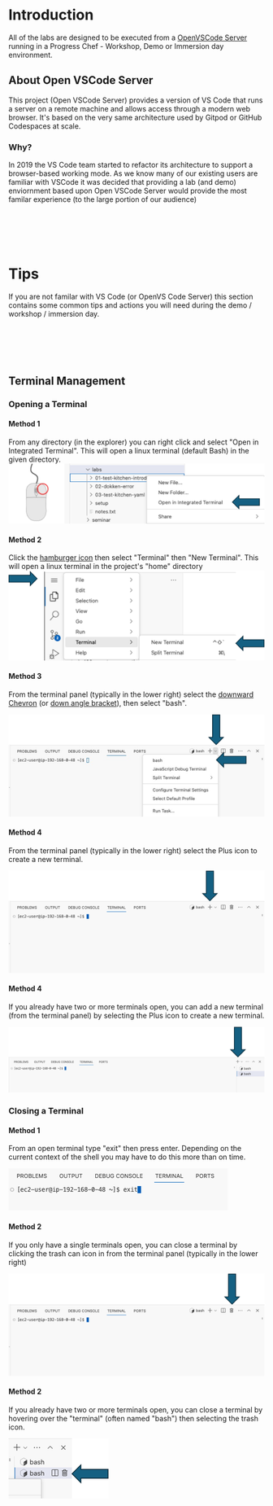 # Introduction

All of the labs are designed to be executed from a [OpenVSCode Server](https://github.com/gitpod-io/openvscode-server) running in a Progress Chef - Workshop, Demo or Immersion day environment. 

## About Open VSCode Server
This project (Open VSCode Server) provides a version of VS Code that runs a server on a remote machine and allows access through a modern web browser. It's based on the very same architecture used by Gitpod or GitHub Codespaces at scale.

### Why?
In 2019 the VS Code team started to refactor its architecture to support a browser-based working mode. As we know many of our existing users are familiar with VSCode it was decided that providing a lab (and demo) enviornment based upon Open VSCode Server would provide the most familar experience (to the large portion of our audience)

<br />
<br />
<br />
<br />

# Tips
If you are not familar with VS Code (or OpenVS Code Server) this section contains some common tips and actions you will need during the demo / workshop / immersion day.


<br />
<br />
<br />
<br />

## Terminal Management

### Opening a Terminal

#### Method 1
From any directory (in the explorer) you can right click and select "Open in Integrated Terminal". This will open a linux terminal (default Bash) in the given directory.
![terminal-1](./images/terminal-1.png)

#### Method 2
Click the [hamburger icon](https://en.wikipedia.org/wiki/Hamburger_button) then select "Terminal" then "New Terminal". This will open a linux terminal in the project's "home" directory
![terminal-2](./images/terminal-2.png)


#### Method 3
From the terminal panel (typically in the lower right) select the [downward Chevron](https://en.wikipedia.org/wiki/Chevron_(insignia)) (or  [down angle bracket](https://en.wikipedia.org/wiki/Bracket#Angle_brackets)), then select "bash".

![terminal-3](./images/terminal-3.png)

#### Method 4
From the terminal panel (typically in the lower right) select the Plus icon to create a new terminal.

![terminal-4](./images/terminal-4.png)


#### Method 4
If you already have two or more terminals open, you can add a new terminal (from the terminal panel) by selecting the Plus icon to create a new terminal.

![terminal-5](./images/terminal-5.png)


### Closing a Terminal

#### Method 1
From an open terminal type "exit" then press enter. Depending on the current context of the shell you may have to do this more than on time.

![terminal-exit](./images/terminal-exit.png)


#### Method 2
If you only have a single terminals open, you can close a terminal by clicking the trash can icon in from the terminal panel (typically in the lower right) 

![terminal-trash-1](./images/terminal-trash-1.png)


#### Method 2
If you already have two or more terminals open, you can close a terminal by hovering over the "terminal" (often named "bash") then selecting the trash icon.

![terminal-trash-2](./images/terminal-trash-2.png)